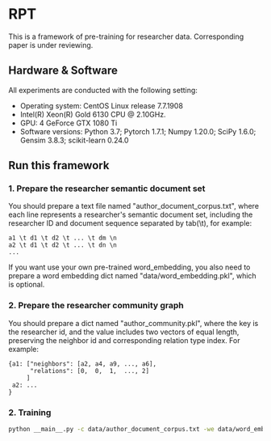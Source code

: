 # RPT

This is a framework of pre-training for researcher data. Corresponding paper is under reviewing.

## Hardware \& Software

All experiments are conducted with the following setting:

* Operating system: CentOS Linux release 7.7.1908
* Intel(R) Xeon(R) Gold 6130 CPU @ 2.10GHz.
*  GPU: 4 GeForce GTX 1080 Ti
*  Software versions: Python 3.7; Pytorch 1.7.1; Numpy 1.20.0; SciPy 1.6.0; Gensim 3.8.3; scikit-learn 0.24.0

## Run this framework
### 1. Prepare the researcher semantic document set
You should prepare a text file named "author_document_corpus.txt", where each line represents a researcher's semantic document set, including the researcher ID and document sequence separated by tab(\t), for example:
```
a1 \t d1 \t d2 \t ... \t dm \n
a2 \t d1 \t d2 \t ... \t dn \n
...
```
If you want use your own pre-trained word_embedding, you also need to prepare a word embedding dict named "data/word_embedding.pkl", which is optional.

### 2. Prepare the researcher community graph
You should prepare a dict named "author_community.pkl", where the key is the researcher id, and the value includes two vectors of equal length, preserving the neighbor id and corresponding relation type index. For example:

```
{a1: ["neighbors": [a2, a4, a9, ..., a6], 
      "relations": [0,  0,  1,  ..., 2]
     ]
 a2: ...
} 
```

### 2. Training
```bash
python __main__.py -c data/author_document_corpus.txt -we data/word_embedding.pkl -ac data/author_community.pkl -o output/bert.model
```
